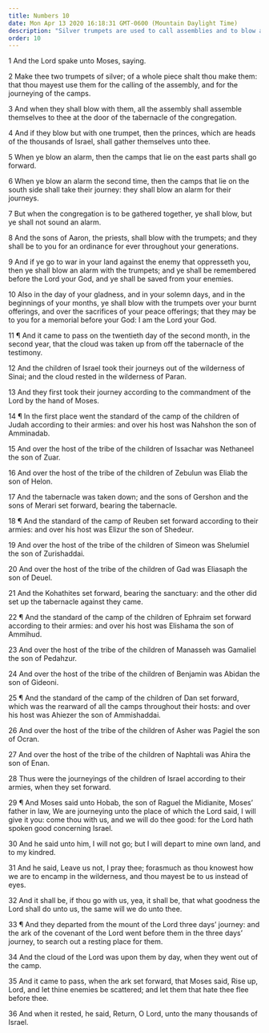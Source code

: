 ```yaml
---
title: Numbers 10
date: Mon Apr 13 2020 16:18:31 GMT-0600 (Mountain Daylight Time)
description: "Silver trumpets are used to call assemblies and to blow alarms—The cloud is taken from the tabernacle, and the children of Israel march forth in their prescribed order—The ark of the covenant goes before them in their journeyings."
order: 10
---
```


1 And the Lord spake unto Moses, saying.

2 Make thee two trumpets of silver; of a whole piece shalt thou make them: that thou mayest use them for the calling of the assembly, and for the journeying of the camps.

3 And when they shall blow with them, all the assembly shall assemble themselves to thee at the door of the tabernacle of the congregation.

4 And if they blow but with one trumpet, then the princes, which are heads of the thousands of Israel, shall gather themselves unto thee.

5 When ye blow an alarm, then the camps that lie on the east parts shall go forward.

6 When ye blow an alarm the second time, then the camps that lie on the south side shall take their journey: they shall blow an alarm for their journeys.

7 But when the congregation is to be gathered together, ye shall blow, but ye shall not sound an alarm.

8 And the sons of Aaron, the priests, shall blow with the trumpets; and they shall be to you for an ordinance for ever throughout your generations.

9 And if ye go to war in your land against the enemy that oppresseth you, then ye shall blow an alarm with the trumpets; and ye shall be remembered before the Lord your God, and ye shall be saved from your enemies.

10 Also in the day of your gladness, and in your solemn days, and in the beginnings of your months, ye shall blow with the trumpets over your burnt offerings, and over the sacrifices of your peace offerings; that they may be to you for a memorial before your God: I am the Lord your God.

11 ¶ And it came to pass on the twentieth day of the second month, in the second year, that the cloud was taken up from off the tabernacle of the testimony.

12 And the children of Israel took their journeys out of the wilderness of Sinai; and the cloud rested in the wilderness of Paran.

13 And they first took their journey according to the commandment of the Lord by the hand of Moses.

14 ¶ In the first place went the standard of the camp of the children of Judah according to their armies: and over his host was Nahshon the son of Amminadab.

15 And over the host of the tribe of the children of Issachar was Nethaneel the son of Zuar.

16 And over the host of the tribe of the children of Zebulun was Eliab the son of Helon.

17 And the tabernacle was taken down; and the sons of Gershon and the sons of Merari set forward, bearing the tabernacle.

18 ¶ And the standard of the camp of Reuben set forward according to their armies: and over his host was Elizur the son of Shedeur.

19 And over the host of the tribe of the children of Simeon was Shelumiel the son of Zurishaddai.

20 And over the host of the tribe of the children of Gad was Eliasaph the son of Deuel.

21 And the Kohathites set forward, bearing the sanctuary: and the other did set up the tabernacle against they came.

22 ¶ And the standard of the camp of the children of Ephraim set forward according to their armies: and over his host was Elishama the son of Ammihud.

23 And over the host of the tribe of the children of Manasseh was Gamaliel the son of Pedahzur.

24 And over the host of the tribe of the children of Benjamin was Abidan the son of Gideoni.

25 ¶ And the standard of the camp of the children of Dan set forward, which was the rearward of all the camps throughout their hosts: and over his host was Ahiezer the son of Ammishaddai.

26 And over the host of the tribe of the children of Asher was Pagiel the son of Ocran.

27 And over the host of the tribe of the children of Naphtali was Ahira the son of Enan.

28 Thus were the journeyings of the children of Israel according to their armies, when they set forward.

29 ¶ And Moses said unto Hobab, the son of Raguel the Midianite, Moses’ father in law, We are journeying unto the place of which the Lord said, I will give it you: come thou with us, and we will do thee good: for the Lord hath spoken good concerning Israel.

30 And he said unto him, I will not go; but I will depart to mine own land, and to my kindred.

31 And he said, Leave us not, I pray thee; forasmuch as thou knowest how we are to encamp in the wilderness, and thou mayest be to us instead of eyes.

32 And it shall be, if thou go with us, yea, it shall be, that what goodness the Lord shall do unto us, the same will we do unto thee.

33 ¶ And they departed from the mount of the Lord three days’ journey: and the ark of the covenant of the Lord went before them in the three days’ journey, to search out a resting place for them.

34 And the cloud of the Lord was upon them by day, when they went out of the camp.

35 And it came to pass, when the ark set forward, that Moses said, Rise up, Lord, and let thine enemies be scattered; and let them that hate thee flee before thee.

36 And when it rested, he said, Return, O Lord, unto the many thousands of Israel.
